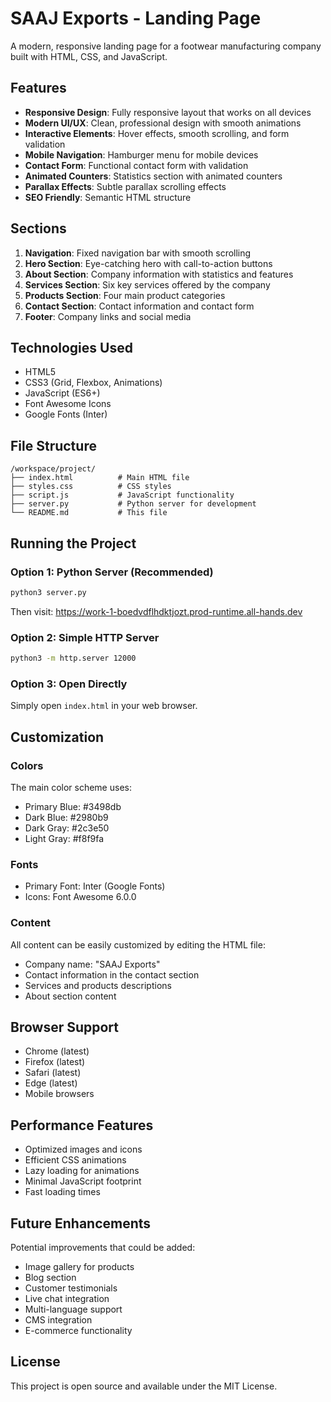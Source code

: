 # SAAJ Exports - Landing Page

A modern, responsive landing page for a footwear manufacturing company built with HTML, CSS, and JavaScript.

## Features

- **Responsive Design**: Fully responsive layout that works on all devices
- **Modern UI/UX**: Clean, professional design with smooth animations
- **Interactive Elements**: Hover effects, smooth scrolling, and form validation
- **Mobile Navigation**: Hamburger menu for mobile devices
- **Contact Form**: Functional contact form with validation
- **Animated Counters**: Statistics section with animated counters
- **Parallax Effects**: Subtle parallax scrolling effects
- **SEO Friendly**: Semantic HTML structure

## Sections

1. **Navigation**: Fixed navigation bar with smooth scrolling
2. **Hero Section**: Eye-catching hero with call-to-action buttons
3. **About Section**: Company information with statistics and features
4. **Services Section**: Six key services offered by the company
5. **Products Section**: Four main product categories
6. **Contact Section**: Contact information and contact form
7. **Footer**: Company links and social media

## Technologies Used

- HTML5
- CSS3 (Grid, Flexbox, Animations)
- JavaScript (ES6+)
- Font Awesome Icons
- Google Fonts (Inter)

## File Structure

```
/workspace/project/
├── index.html          # Main HTML file
├── styles.css          # CSS styles
├── script.js           # JavaScript functionality
├── server.py           # Python server for development
└── README.md           # This file
```

## Running the Project

### Option 1: Python Server (Recommended)
```bash
python3 server.py
```
Then visit: https://work-1-boedvdflhdktjozt.prod-runtime.all-hands.dev

### Option 2: Simple HTTP Server
```bash
python3 -m http.server 12000
```

### Option 3: Open Directly
Simply open `index.html` in your web browser.

## Customization

### Colors
The main color scheme uses:
- Primary Blue: #3498db
- Dark Blue: #2980b9
- Dark Gray: #2c3e50
- Light Gray: #f8f9fa

### Fonts
- Primary Font: Inter (Google Fonts)
- Icons: Font Awesome 6.0.0

### Content
All content can be easily customized by editing the HTML file:
- Company name: "SAAJ Exports"
- Contact information in the contact section
- Services and products descriptions
- About section content

## Browser Support

- Chrome (latest)
- Firefox (latest)
- Safari (latest)
- Edge (latest)
- Mobile browsers

## Performance Features

- Optimized images and icons
- Efficient CSS animations
- Lazy loading for animations
- Minimal JavaScript footprint
- Fast loading times

## Future Enhancements

Potential improvements that could be added:
- Image gallery for products
- Blog section
- Customer testimonials
- Live chat integration
- Multi-language support
- CMS integration
- E-commerce functionality

## License

This project is open source and available under the MIT License.